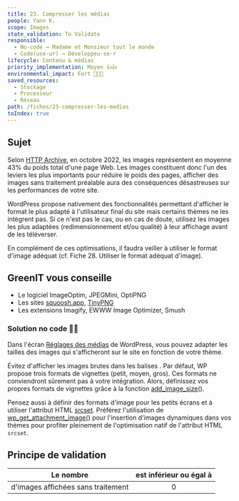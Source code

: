 ```yaml
---
title: 23. Compresser les médias
people: Yann K.
scope: Images
state_validation: To Validate
responsible: 
  - No-code → Madame et Monsieur tout le monde
  - Code(use·ur) → Développeu·se·r
lifecycle: Contenu & médias 
priority_implementation: Moyen 👍👍
environmental_impact: Fort 🌱🌱🌱
saved_resources:
  - Stockage
  - Processeur
  - Réseau
path: /fiches/23-compresser-les-medias
toIndex: true 
---
```


## Sujet

Selon [HTTP Archive](https://httparchive.org/reports/page-weight), en octobre 2022, les images représentent en moyenne 43% du poids total d'une page Web.
Les images constituent donc l'un des leviers les plus importants pour réduire le poids des pages, afficher des images sans traitement préalable aura des conséquences désastreuses sur les performances de votre site.

WordPress propose nativement des fonctionnalités permettant d'afficher le format le plus adapté à l'utilisateur final du site mais certains thèmes ne les intègrent pas. Si ce n'est pas le cas, ou en cas de doute, utilisez les images les plus adaptées (redimensionnement et/ou qualité) à leur affichage avant de les téléverser.

En complément de ces optimisations, il faudra veiller à utiliser le format d'image adéquat (cf. Fiche 28. Utiliser le format adéquat d'image).

## GreenIT vous conseille

- Le logiciel ImageOptim, JPEGMini, OptiPNG
- Les sites [squoosh.app](https://squoosh.app), [TinyPNG](https://tinypng.com/)
- Les extensions Imagify, EWWW Image Optimizer, Smush

### Solution no code 🌱🌱

Dans l'écran [Réglages des médias](https://fr.wordpress.org/support/article/settings-media-screen/) de WordPress, vous pouvez adapter les tailles des images qui s'afficheront sur le site en fonction de votre thème.


Évitez d'afficher les images brutes dans les balises <img />. Par défaut, WP propose trois formats de vignettes (petit, moyen, gros). Ces formats ne conviendront sûrement pas à votre intégration. Alors, définissez vos propres formats de vignettes grâce à la fonction [add_image_size()](https://developer.wordpress.org/reference/functions/add_image_size/).

Pensez aussi à définir des formats d'image pour les petits écrans et à utiliser l'attribut HTML [srcset](https://www.alsacreations.com/article/lire/1621-responsive-images-srcset.html). 
Préférez l'utilisation de [wp_get_attachment_image()](https://developer.wordpress.org/reference/functions/wp_get_attachment_image/) pour l'insertion d'images dynamiques dans vos thèmes pour profiter pleinement de l'optimisation natif de l'attribut HTML `srcset`.

## Principe de validation

| Le nombre | est inférieur ou égal à |
| ------------- | :---------------------: |
| d'images affichées sans traitement |            0            |
